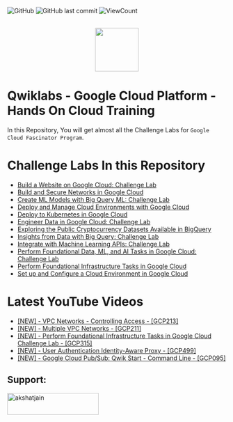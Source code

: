 ![GitHub](https://img.shields.io/github/license/akshat-jjain/Google-Cloud-Traning?style=flat)
![GitHub last commit](https://img.shields.io/github/last-commit/akshat-jjain/Google-Cloud-Traning?style=flat)
![ViewCount](https://views.whatilearened.today/views/github/akshat-jjain/Google-Cloud-Traning.svg?cache=remove)

<p align="center"> <br>
<a href="https://www.cloudskillsboost.google/public_profiles/dac1a33c-3942-4b6e-add6-ceef92a862cd">
   <img width=100 src="https://user-images.githubusercontent.com/56213740/123308121-e914a680-d540-11eb-82c4-491fb83cda68.jpeg"> 
</a>
</p>

# Qwiklabs - Google Cloud Platform - Hands On Cloud Training

In this Repository, You will get almost all the Challenge Labs for `Google Cloud Fascinator Program`.
# Challenge Labs In this Repository
* [Build a Website on Google Cloud: Challenge Lab](https://github.com/akshat-jjain/Google-Cloud-Traning/tree/main/Build%20a%20Website%20on%20Google%20Cloud%20Challenge%20Lab)
* [Build and Secure Networks in Google Cloud](https://github.com/akshat-jjain/Google-Cloud-Traning/tree/main/Build%20and%20Secure%20Networks%20in%20Google%20Cloud:%20Challenge%20Lab)
* [Create ML Models with Big Query ML: Challenge Lab](https://github.com/akshat-jjain/Google-Cloud-Traning/tree/main/Create%20ML%20Models%20with%20BigQuery%20ML:%20Challenge%20Lab)
* [Deploy and Manage Cloud Environments with Google Cloud](https://github.com/akshat-jjain/Google-Cloud-Traning/tree/main/Deploy%20and%20Manage%20Cloud%20Environments%20with%20Google%20Cloud:%20Challenge%20Lab)
* [Deploy to Kubernetes in Google Cloud](https://github.com/akshat-jjain/Google-Cloud-Traning/tree/main/Deploy%20to%20Kubernetes%20in%20Google%20Cloud:%20Challenge%20Lab)
* [Engineer Data in Google Cloud: Challenge Lab](https://github.com/akshat-jjain/Google-Cloud-Traning/tree/main/Engineer%20Data%20in%20Google%20Cloud:%20Challenge%20Lab)
* [Exploring the Public Cryptocurrency Datasets Available in BigQuery](https://github.com/akshat-jjain/Google-Cloud-Traning/tree/main/Applied%20Data:%20Blockchain/Exploring%20the%20Public%20Cryptocurrency%20Datasets%20Available%20in%20BigQuery)
* [Insights from Data with Big Query: Challenge Lab](https://github.com/akshat-jjain/Google-Cloud-Traning/tree/main/Insights%20from%20Data%20with%20BigQuery:%20Challenge%20Lab)
* [Integrate with Machine Learning APIs: Challenge Lab](https://github.com/akshat-jjain/Google-Cloud-Traning/tree/main/Integrate%20with%20Machine%20Learning%20APIs)
* [Perform Foundational Data, ML, and AI Tasks in Google Cloud: Challenge Lab](https://github.com/akshat-jjain/Google-Cloud-Traning/tree/main/Perform%20Foundational%20Data%2C%20ML%2C%20and%20AI%20Tasks%20in%20Google%20Cloud:%20Challenge%20Lab)
* [Perform Foundational Infrastructure Tasks in Google Cloud](https://github.com/akshat-jjain/Google-Cloud-Traning/tree/main/Perform%20Foundational%20Infrastructure%20Tasks%20in%20Google%20Cloud:%20Challenge%20Lab)
* [Set up and Configure a Cloud Environment in Google Cloud](https://github.com/akshat-jjain/Google-Cloud-Traning/tree/main/Set%20up%20and%20Configure%20a%20Cloud%20Environment%20in%20Google%20Cloud:%20Challenge%20Lab%20%7C%20logbook)

# Latest YouTube Videos
<!-- YOUTUBE:START -->
- [[NEW] - VPC Networks - Controlling Access - [GCP213]](https://www.youtube.com/watch?v=IFnC4LDe8yw)
- [[NEW] - Multiple VPC Networks - [GCP211]](https://www.youtube.com/watch?v=yUSXOeTeuzg)
- [[NEW] - Perform Foundational Infrastructure Tasks in Google Cloud Challenge Lab - [GCP315]](https://www.youtube.com/watch?v=lDrIVVd46cU)
- [[NEW] - User Authentication Identity-Aware Proxy - [GCP499]](https://www.youtube.com/watch?v=gKz_qSTOMq8)
- [[NEW] - Google Cloud Pub/Sub: Qwik Start - Command Line - [GCP095]](https://www.youtube.com/watch?v=A9IlzN6UESk)
<!-- YOUTUBE:END -->
## Support:
<p><a href="https://www.buymeacoffee.com/akshatjain"> <img align="left" src="https://cdn.buymeacoffee.com/buttons/v2/default-yellow.png" height="50" width="210" alt="akshatjain" /></a></p><br><br>
